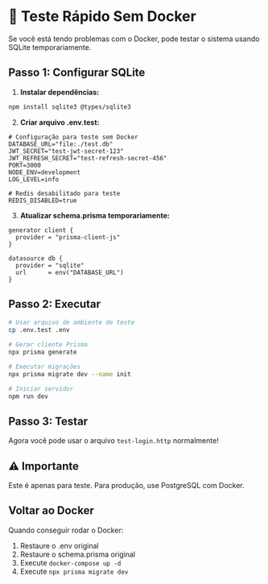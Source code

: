 # 🚀 Teste Rápido Sem Docker

Se você está tendo problemas com o Docker, pode testar o sistema usando SQLite temporariamente.

## Passo 1: Configurar SQLite

1. **Instalar dependências:**
```bash
npm install sqlite3 @types/sqlite3
```

2. **Criar arquivo .env.test:**
```env
# Configuração para teste sem Docker
DATABASE_URL="file:./test.db"
JWT_SECRET="test-jwt-secret-123"
JWT_REFRESH_SECRET="test-refresh-secret-456"
PORT=3000
NODE_ENV=development
LOG_LEVEL=info

# Redis desabilitado para teste
REDIS_DISABLED=true
```

3. **Atualizar schema.prisma temporariamente:**
```prisma
generator client {
  provider = "prisma-client-js"
}

datasource db {
  provider = "sqlite"
  url      = env("DATABASE_URL")
}
```

## Passo 2: Executar

```bash
# Usar arquivo de ambiente de teste
cp .env.test .env

# Gerar cliente Prisma
npx prisma generate

# Executar migrações
npx prisma migrate dev --name init

# Iniciar servidor
npm run dev
```

## Passo 3: Testar

Agora você pode usar o arquivo `test-login.http` normalmente!

## ⚠️ Importante

Este é apenas para teste. Para produção, use PostgreSQL com Docker.

## Voltar ao Docker

Quando conseguir rodar o Docker:

1. Restaure o .env original
2. Restaure o schema.prisma original  
3. Execute `docker-compose up -d`
4. Execute `npx prisma migrate dev`